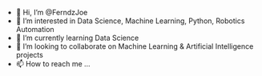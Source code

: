 - 👋 Hi, I’m @FerndzJoe
- 👀 I’m interested in Data Science, Machine Learning, Python, Robotics Automation
- 🌱 I’m currently learning Data Science
- 💞️ I’m looking to collaborate on Machine Learning & Artificial Intelligence projects
- 📫 How to reach me ...

<!---
FerndzJoe/FerndzJoe is a ✨ special ✨ repository because its `README.md` (this file) appears on your GitHub profile.
You can click the Preview link to take a look at your changes.
--->
